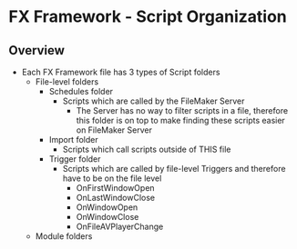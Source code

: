 # FX Framework - Script Organization

## Overview
- Each FX Framework file has 3 types of Script folders
  - File-level folders
    - Schedules folder
      - Scripts which are called by the FileMaker Server
        - The Server has no way to filter scripts in a file, therefore this folder is on top to make finding these scripts easier on FileMaker Server   
    - Import folder
      - Scripts which call scripts outside of THIS file
    - Trigger folder
      - Scripts which are called by file-level Triggers and therefore have to be on the file level
        - OnFirstWindowOpen
        - OnLastWindowClose
        - OnWindowOpen
        - OnWindowClose
        - OnFileAVPlayerChange    
  - Module folders 


